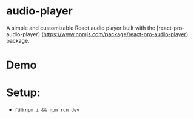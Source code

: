 # audio-player
A simple and customizable React audio player built with the [react-pro-audio-player] (https://www.npmjs.com/package/react-pro-audio-player) package.

# Demo



# Setup:
- run `npm i && npm run dev`